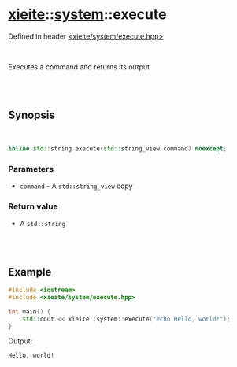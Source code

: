 # [xieite](../xieite.md)::[system](../system.md)::execute
Defined in header [<xieite/system/execute.hpp>](../../include/xieite/system/execute.hpp)

<br/>

Executes a command and returns its output

<br/><br/>

## Synopsis

<br/>

```cpp
inline std::string execute(std::string_view command) noexcept;
```
### Parameters
- `command` - A `std::string_view` copy
### Return value
- A `std::string`

<br/><br/>

## Example
```cpp
#include <iostream>
#include <xieite/system/execute.hpp>

int main() {
	std::cout << xieite::system::execute("echo Hello, world!");
}
```
Output:
```
Hello, world!
```
